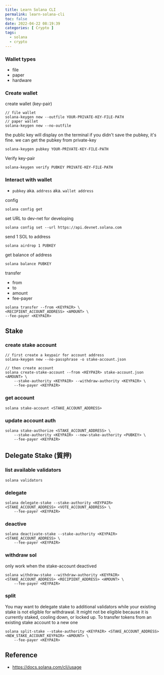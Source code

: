 ```yaml
---
title: Learn Solana CLI
permalink: learn-solana-cli
toc: false
date: 2022-04-22 08:19:39
categories: [ Crypto ]
tags:
  - solana
  - crypto
---
```


### Wallet types
- file
- paper
- hardware

### Create wallet

create wallet (key-pair)

```shell
// file wallet
solana-keygen new --outfile YOUR-PRIVATE-KEY-FILE-PATH
// paper wallet
solana-keygen new --no-outfile
```

the public key will display on the terminal
if you didn't save the pubkey, it's fine.
we can get the pubkey from private-key

```shell
solana-keygen pubkey YOUR-PRIVATE-KEY-FILE-PATH
```

Verify key-pair

```shell
solana-keygen verify PUBKEY PRIVATE-KEY-FILE-PATH
```

### Interact with wallet

- `pubkey` aka. `address` aka. `wallet address`

config
```
solana config get
```

set URL to dev-net for developing
```
solana config set --url https://api.devnet.solana.com
```

send 1 SOL to address
```
solana airdrop 1 PUBKEY
```

get balance of address
```
solana balance PUBKEY
```

transfer

- from
- to
- amount
- fee-payer

```
solana transfer --from <KEYPAIR> \
<RECIPIENT_ACCOUNT_ADDRESS> <AMOUNT> \
--fee-payer <KEYPAIR>
```

## Stake 

### create stake account
```
// first create a keypair for account address
solana-keygen new --no-passphrase -o stake-account.json

// then create account
solana create-stake-account --from <KEYPAIR> stake-account.json <AMOUNT> \
    --stake-authority <KEYPAIR> --withdraw-authority <KEYPAIR> \
    --fee-payer <KEYPAIR>
```

### get account
```
solana stake-account <STAKE_ACCOUNT_ADDRESS>
```

### update account auth
```
solana stake-authorize <STAKE_ACCOUNT_ADDRESS> \
    --stake-authority <KEYPAIR> --new-stake-authority <PUBKEY> \
    --fee-payer <KEYPAIR>
```

## Delegate Stake (質押)

### list available validators
```
solana validators
```
### delegate
```
solana delegate-stake --stake-authority <KEYPAIR> <STAKE_ACCOUNT_ADDRESS> <VOTE_ACCOUNT_ADDRESS> \
    --fee-payer <KEYPAIR>
```

### deactive
```
solana deactivate-stake --stake-authority <KEYPAIR> <STAKE_ACCOUNT_ADDRESS> \
    --fee-payer <KEYPAIR>
```

### withdraw sol
only work when the stake-account deactived
```
solana withdraw-stake --withdraw-authority <KEYPAIR> <STAKE_ACCOUNT_ADDRESS> <RECIPIENT_ADDRESS> <AMOUNT> \
    --fee-payer <KEYPAIR>
```
### split 
You may want to delegate stake to additional validators while your existing stake is not eligible for withdrawal. It might not be eligible because it is currently staked, cooling down, or locked up. To transfer tokens from an existing stake account to a new one
```
solana split-stake --stake-authority <KEYPAIR> <STAKE_ACCOUNT_ADDRESS> <NEW_STAKE_ACCOUNT_KEYPAIR> <AMOUNT> \
    --fee-payer <KEYPAIR>
```
    
## Reference
- https://docs.solana.com/cli/usage